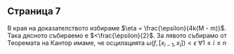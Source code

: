 ## Страница 7
В края на доказателството избираме $\eta = \frac{\epsilon}{4k(M - m)}$. Така дясното събираемо е $<\frac{\epsilon}{2}$. За лявото събирамо от Теоремата на Кантор имаме, че осцилацията $\omega(f,[x_{i-1},x_i])<\epsilon$ $\forall 1\leq i \leq n$  
